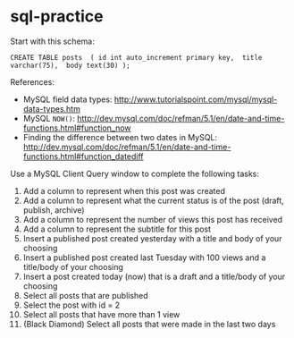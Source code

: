 
    
sql-practice
============


Start with this schema:

`CREATE TABLE posts 
	(
     id int auto_increment primary key, 
     title varchar(75), 
     body text(30)
    );`
    

References:
* MySQL field data types: http://www.tutorialspoint.com/mysql/mysql-data-types.htm
* MySQL `NOW()`: http://dev.mysql.com/doc/refman/5.1/en/date-and-time-functions.html#function_now
* Finding the difference between two dates in MySQL: http://dev.mysql.com/doc/refman/5.1/en/date-and-time-functions.html#function_datediff

Use a MySQL Client Query window to complete the following tasks:

1. Add a column to represent when this post was created
2. Add a column to represent what the current status is of the post (draft, publish, archive)
3. Add a column to represent the number of views this post has received
4. Add a column to represent the subtitle for this post
5. Insert a published post created yesterday with a title and body of your choosing
6. Insert a published post created last Tuesday with 100 views and a title/body of your choosing
7. Insert a post created today (now) that is a draft and a title/body of your choosing
8. Select all posts that are published
9. Select the post with id = 2
10. Select all posts that have more than 1 view
11. (Black Diamond) Select all posts that were made in the last two days

